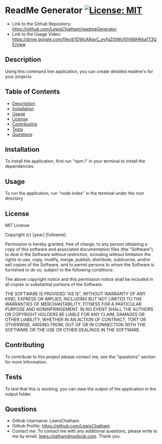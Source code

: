 # ReadMe Generator [![License: MIT](https://img.shields.io/badge/License-MIT-yellow.svg)](https://opensource.org/licenses/MIT)

- Link to the Github Repository: https://github.com/LewisChatham/readmeGenerator
- Link to the Usage Video: https://drive.google.com/file/d/1DWcA8gvC_eyfgZ0tWo10hN8HKkafT3QE/view

## Description
Using this command line application, you can create detailed readme's for your projects.
## Table of Contents
- [Description](#description)
- [Installation](#installation)
- [Usage](#usage)
- [License](#license)
- [Contributing](#contributing)
- [Tests](#tests)
- [Questions](#questions)
## Installation
To install the application, first run "npm i" in your terminal to install the dependencies.
## Usage
To run the application, run "node index" in the terminal under the root directory
## License
MIT License

Copyright (c) [year] [fullname]

Permission is hereby granted, free of charge, to any person obtaining a copy
of this software and associated documentation files (the "Software"), to deal
in the Software without restriction, including without limitation the rights
to use, copy, modify, merge, publish, distribute, sublicense, and/or sell
copies of the Software, and to permit persons to whom the Software is
furnished to do so, subject to the following conditions:

The above copyright notice and this permission notice shall be included in all
copies or substantial portions of the Software.

THE SOFTWARE IS PROVIDED "AS IS", WITHOUT WARRANTY OF ANY KIND, EXPRESS OR
IMPLIED, INCLUDING BUT NOT LIMITED TO THE WARRANTIES OF MERCHANTABILITY,
FITNESS FOR A PARTICULAR PURPOSE AND NONINFRINGEMENT. IN NO EVENT SHALL THE
AUTHORS OR COPYRIGHT HOLDERS BE LIABLE FOR ANY CLAIM, DAMAGES OR OTHER
LIABILITY, WHETHER IN AN ACTION OF CONTRACT, TORT OR OTHERWISE, ARISING FROM,
OUT OF OR IN CONNECTION WITH THE SOFTWARE OR THE USE OR OTHER DEALINGS IN THE
SOFTWARE.
## Contributing
To contribute to this project please contact me, see the "questions" section for more information.
## Tests
To test that this is working, you can view the output of the application in the output folder.
## Questions
- Github Username: LewisChatham.
- Github Profile: https://github.com/LewisChatham.
- Contact me: To contact me with any additional questions, please write to me by email; lewis.chatham@outlook.com.
Thank you.

